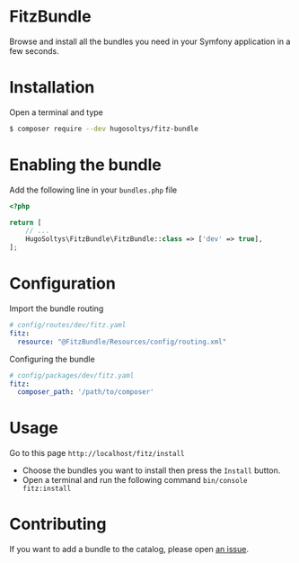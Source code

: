 FitzBundle
=

Browse and install all the bundles you need in your Symfony application
in a few seconds.

Installation
=
Open a terminal and type
```bash
$ composer require --dev hugosoltys/fitz-bundle
```

Enabling the bundle
= 
Add the following line in your `bundles.php` file

```php
<?php

return [
    // ...
    HugoSoltys\FitzBundle\FitzBundle::class => ['dev' => true],
];
```

Configuration
=
Import the bundle routing
```yaml
# config/routes/dev/fitz.yaml
fitz:
  resource: "@FitzBundle/Resources/config/routing.xml"
```

Configuring the bundle
```yaml
# config/packages/dev/fitz.yaml
fitz:
  composer_path: '/path/to/composer'
```

Usage
=
Go to this page `http://localhost/fitz/install`

- Choose the bundles you want to install then press the `Install` button.
- Open a terminal and run the following command `bin/console fitz:install`

Contributing
= 
If you want to add a bundle to the catalog, please open [an issue](https://github.com/hugosoltys/fitz-bundle/issues).  